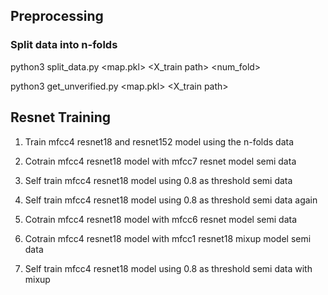 ## Preprocessing

### Split data into n-folds

python3 split_data.py <map.pkl> <X_train path> <num_fold>

python3 get_unverified.py <map.pkl> <X_train path>

## Resnet Training

1) Train mfcc4 resnet18 and resnet152 model using the n-folds data

2) Cotrain mfcc4 resnet18 model with mfcc7 resnet model semi data

3) Self train mfcc4 resnet18 model using 0.8 as threshold semi data

4) Self train mfcc4 resnet18 model using 0.8 as threshold semi data again

5) Cotrain mfcc4 resnet18 model with mfcc6 resnet model semi data

6) Cotrain mfcc4 resnet18 model with mfcc1 resnet18 mixup model semi data

7) Self train mfcc4 resnet18 model using 0.8 as threshold semi data with mixup


